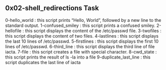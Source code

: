 0x02-shell_redirections Task 
-----------------------------
0-hello_world : this script prints “Hello, World”, followed by a new line to the standard output.
1-confused_smiley : this script prints a confused smiley.
2-hellofile : this script displays the content of the /etc/passwd file.
3-twofiles : this script displays the content of two files.
4-lastlines : this script displays the last 10 lines of /etc/passwd.
5-firstlines : this script displays the first 10 lines of /etc/passwd.
6-third_line : this script displays the third line of file iacta.
7-file : this script creates a file with special character.
8-cwd_state : this script prints the result of ls -la into a file
9-duplicate_last_line : this script duplicates the last line of iacta
